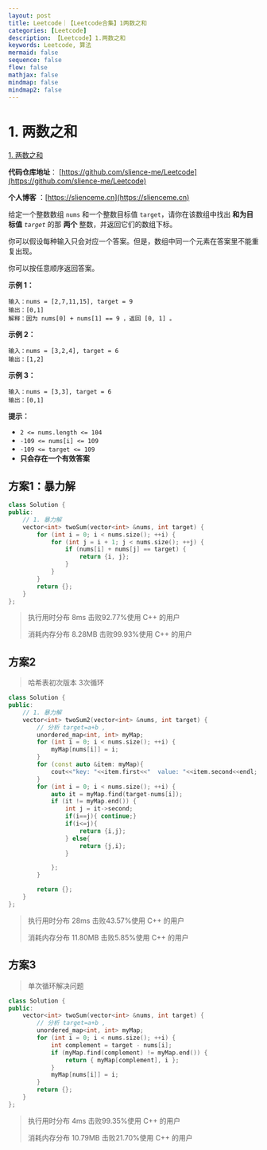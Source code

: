 ```yaml
---
layout: post
title: Leetcode｜【Leetcode合集】1两数之和
categories: [Leetcode]
description: 【Leetcode】1.两数之和
keywords: Leetcode, 算法
mermaid: false
sequence: false
flow: false
mathjax: false
mindmap: false
mindmap2: false
---
```



# 1. 两数之和

[1. 两数之和](https://leetcode.cn/problems/two-sum/)

**代码仓库地址**： [https://github.com/slience-me/Leetcode](https://github.com/slience-me/Leetcode)

**个人博客** ：[https://slienceme.cn](https://slienceme.cn)



给定一个整数数组 `nums` 和一个整数目标值 `target`，请你在该数组中找出 **和为目标值** *`target`* 的那 **两个** 整数，并返回它们的数组下标。

你可以假设每种输入只会对应一个答案。但是，数组中同一个元素在答案里不能重复出现。

你可以按任意顺序返回答案。

 

**示例 1：**

```
输入：nums = [2,7,11,15], target = 9
输出：[0,1]
解释：因为 nums[0] + nums[1] == 9 ，返回 [0, 1] 。
```

**示例 2：**

```
输入：nums = [3,2,4], target = 6
输出：[1,2]
```

**示例 3：**

```
输入：nums = [3,3], target = 6
输出：[0,1]
```

 

**提示：**

- `2 <= nums.length <= 104`
- `-109 <= nums[i] <= 109`
- `-109 <= target <= 109`
- **只会存在一个有效答案**



## 方案1：暴力解

```cpp
class Solution {
public:
    // 1. 暴力解
    vector<int> twoSum(vector<int> &nums, int target) {
        for (int i = 0; i < nums.size(); ++i) {
            for (int j = i + 1; j < nums.size(); ++j) {
                if (nums[i] + nums[j] == target) {
                    return {i, j};
                }
            }
        }
        return {};
    }
};
```

> 执行用时分布 8ms 击败92.77%使用 C++ 的用户
>
> 消耗内存分布 8.28MB 击败99.93%使用 C++ 的用户



## 方案2

> 哈希表初次版本 3次循环

```cpp
class Solution {
public:
    // 1. 暴力解
    vector<int> twoSum2(vector<int> &nums, int target) {
        // 分析 target=a+b ,
        unordered_map<int, int> myMap;
        for (int i = 0; i < nums.size(); ++i) {
            myMap[nums[i]] = i;
        }
        for (const auto &item: myMap){
            cout<<"key: "<<item.first<<"  value: "<<item.second<<endl;
        }
        for (int i = 0; i < nums.size(); ++i) {
            auto it = myMap.find(target-nums[i]);
            if (it != myMap.end()) {
                int j = it->second;
                if(i==j){ continue;}
                if(i<=j){
                    return {i,j};
                } else{
                    return {j,i};
                }

            };
        }

        return {};
    }
};
```

> 执行用时分布 28ms 击败43.57%使用 C++ 的用户
>
> 消耗内存分布 11.80MB 击败5.85%使用 C++ 的用户

## 方案3

> 单次循环解决问题

```cpp
class Solution {
public:
    vector<int> twoSum(vector<int> &nums, int target) {
        // 分析 target=a+b ,
        unordered_map<int, int> myMap;
        for (int i = 0; i < nums.size(); ++i) {
            int complement = target - nums[i];
            if (myMap.find(complement) != myMap.end()) {
                return { myMap[complement], i };
            }
            myMap[nums[i]] = i;
        }
        return {};
    }
};
```

> 执行用时分布 4ms 击败99.35%使用 C++ 的用户
>
> 消耗内存分布 10.79MB 击败21.70%使用 C++ 的用户
